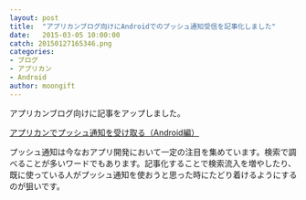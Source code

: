 ```yaml
---
layout: post
title:  "アプリカンブログ向けにAndroidでのプッシュ通知受信を記事化しました"
date:   2015-03-05 10:00:00
catch: 20150127165346.png
categories:
- ブログ
- アプリカン
- Android
author: moongift
---
```


アプリカンブログ向けに記事をアップしました。

[アプリカンでプッシュ通知を受け取る（Android編）](http://tech-blog.applican.com/entry/2015/03/03/150000)

プッシュ通知は今なおアプリ開発において一定の注目を集めています。検索で調べることが多いワードでもあります。記事化することで検索流入を増やしたり、既に使っている人がプッシュ通知を使おうと思った時にたどり着けるようにするのが狙いです。


